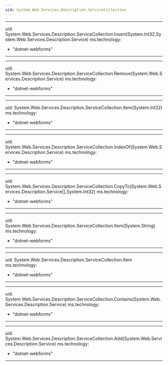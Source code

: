 ```yaml
---
uid: System.Web.Services.Description.ServiceCollection
---
```


---
uid: System.Web.Services.Description.ServiceCollection.Insert(System.Int32,System.Web.Services.Description.Service)
ms.technology: 
  - "dotnet-webforms"
---

---
uid: System.Web.Services.Description.ServiceCollection.Remove(System.Web.Services.Description.Service)
ms.technology: 
  - "dotnet-webforms"
---

---
uid: System.Web.Services.Description.ServiceCollection.Item(System.Int32)
ms.technology: 
  - "dotnet-webforms"
---

---
uid: System.Web.Services.Description.ServiceCollection.IndexOf(System.Web.Services.Description.Service)
ms.technology: 
  - "dotnet-webforms"
---

---
uid: System.Web.Services.Description.ServiceCollection.CopyTo(System.Web.Services.Description.Service[],System.Int32)
ms.technology: 
  - "dotnet-webforms"
---

---
uid: System.Web.Services.Description.ServiceCollection.Item(System.String)
ms.technology: 
  - "dotnet-webforms"
---

---
uid: System.Web.Services.Description.ServiceCollection.Item
ms.technology: 
  - "dotnet-webforms"
---

---
uid: System.Web.Services.Description.ServiceCollection.Contains(System.Web.Services.Description.Service)
ms.technology: 
  - "dotnet-webforms"
---

---
uid: System.Web.Services.Description.ServiceCollection.Add(System.Web.Services.Description.Service)
ms.technology: 
  - "dotnet-webforms"
---
